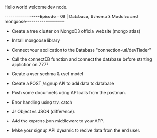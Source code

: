 
Hello world welcome dev node.

------------------Episode - 06 | Database, Schema & Modules and mongoose--------------------

- Create a free cluster on MongoDB official website (mongo atlas)
- Install mongoose library
- Connect your application to the Database "connection-url/devTinder"
- Call the connectDB function and connect the database before starting appliction on 7777
- Create a user scehma & usef model  
- Create a POST /signup API to add data to database
- Push some documnets using API calls from the postman.
- Error handling using try, catch 

- Js Object vs JSON (difference).
- Add the express.json middleware to your APP.
- Make your signup API dynamic to recive data from the end user.

